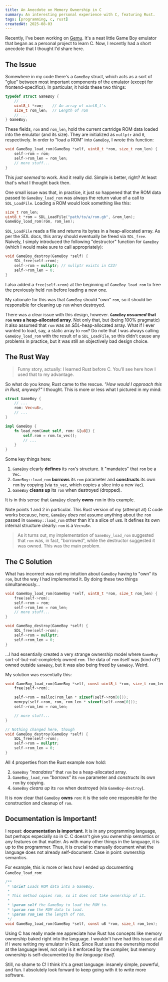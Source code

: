 ```yaml
---
title: An Anecdote on Memory Ownership in C
summary: An interesting personal experience with C, featuring Rust.
tags: [programming, c, rust]
createdAt: 2025-08-03
---
```


Recently, I've been working on [Gemu]. It's a neat little Game Boy emulator that began as a personal project to learn C. Now, I recently had a short anecdote that I thought I'd share here.

## The Issue

Somewhere in my code there's a `GameBoy` struct, which acts as a sort of "glue" between most important components of the emulator (except for frontend-specifics). In particular, it holds these two things:

```c
typedef struct GameBoy {
    // ...
    uint8_t *rom;    // An array of uint8_t's
    size_t rom_len;  // Length of rom
    // ...
} GameBoy;
```

These fields, `rom` and `rom_len`, hold the current cartridge ROM data loaded into the emulator (and its size). They are initialized as `nullptr` and `0`, respectively. In order to "load a ROM" into `GameBoy`, I wrote this function:

```c
void GameBoy_load_rom(GameBoy *self, uint8_t *rom, size_t rom_len) {
    self->rom = rom;
    self->rom_len = rom_len;
    // more stuff...
}
```

This _just seemed_ to work. And it really did. Simple is better, right? At least that's what I thought back then.

One small issue was that, in practice, it just so happened that the ROM data passed to `GameBoy_load_rom` was always the return value of a call to `SDL_LoadFile`. Loading a ROM would look something like this:

```c
size_t rom_len;
uint8_t *rom = SDL_LoadFile("path/to/a/rom.gb", &rom_len);
GameBoy_load_rom(rom, rom_len);
```

`SDL_LoadFile` reads a file and returns its bytes in a heap-allocated array. As per the SDL docs, this array should eventually be freed via `SDL_free`. Naively, I simply introduced the following "destructor" function for `GameBoy` (which I would make sure to call appropriately):

```c
void GameBoy_destroy(GameBoy *self) {
    SDL_free(self->rom);
    self->rom = nullptr; // nullptr exists in C23!
    self->rom_len = 0;
}
```

I also added a `free(self->rom)` at the beginning of `GameBoy_load_rom` to free the previously held `rom` before loading a new one.

My rationale for this was that `GameBoy` should "own" `rom`, so it should be responsible for cleaning up `rom` when destroyed.

There was a clear issue with this design, however. **`GameBoy` _assumed_ that `rom` was a heap-allocated array**. Not only that, but (being 100% pragmatic) it also assumed that `rom` was an _SDL_-heap-allocated array. What if I ever wanted to load, say, a static array to `rom`? Do note that I was always calling `GameBoy_load_rom` with the result of a `SDL_LoadFile`, so this didn't cause any problems in practice, but it was still an objectively bad design choice.

## The Rust Way

> Funny story, actually: I learned Rust before C. You'll see here how I used that to my advantage.

So what do you know, Rust came to the rescue. _"How would I approach this in Rust, anyway?"_ I thought. This is more or less what I pictured in my mind:

```rust
struct GameBoy {
    // ...
    rom: Vec<u8>,
    // ...
}

impl GameBoy {
    fn load_rom(&mut self, rom: &[u8]) {
        self.rom = rom.to_vec();
        // ...
    }
}
```

Some key things here:

1. `GameBoy` clearly **defines** its `rom`'s structure. It "mandates" that `rom` be a `Vec`.
2. `GameBoy::load_rom` **borrows** its `rom` parameter and **constructs** its own `rom` by copying (via `to_vec`, which copies a slice into a new `Vec`).
3. `GameBoy` **cleans up** its `rom` when destroyed (dropped).

It is in this sense that `GameBoy` clearly **owns** `rom` in this example.

Note points 1 and 2 in particular. This Rust version of my (attempt at) C code works because, here, `GameBoy` _does not_ assume anything about the `rom` passed in `GameBoy::load_rom` other than it's a slice of `u8`s. It defines its own internal structure clearly: `rom` is a `Vec<u8>`.

> As it turns out, my implementation of `GameBoy_load_rom` suggested that `rom` was, in fact, "borrowed", while the destructor suggested it was owned. This was the main problem.

## The C Solution

What has incorrect was not my intuition about `GameBoy` having to "own" its `rom`, but the way I had implemented it. By doing these two things simultaneously...

```c
void GameBoy_load_rom(GameBoy *self, uint8_t *rom, size_t rom_len) {
    free(self->rom);
    self->rom = rom;
    self->rom_len = rom_len;
    // more stuff...
}

void GameBoy_destroy(GameBoy *self) {
    SDL_free(self->rom);
    self->rom = nullptr;
    self->rom_len = 0;
}
```

...I had essentially created a very strange ownership model where `GameBoy` sort-of-but-not-completely owned `rom`. The data of `rom` itself was (kind of?) owned outside `GameBoy`, but it was also being freed by `GameBoy`. Weird.

My solution was essentially this:

```c
void GameBoy_load_rom(GameBoy *self, const uint8_t *rom, size_t rom_len) {
    free(self->rom);

    self->rom = malloc(rom_len * sizeof(self->rom[0]));
    memcpy(self->rom, rom, rom_len * sizeof(self->rom[0]));
    self->rom_len = rom_len;

    // more stuff...
}

// Nothing changed here, though
void GameBoy_destroy(GameBoy *self) {
    SDL_free(self->rom);
    self->rom = nullptr;
    self->rom_len = 0;
}
```

All 4 properties from the Rust example now hold:

2. `GameBoy` _"mandates"_ that `rom` be a heap-allocated array.
3. `GameBoy_load_rom` _"borrows"_ its `rom` parameter and _constructs_ its own `rom` by copying.
4. `GameBoy` _cleans up_ its `rom` when destroyed (via `GameBoy-destroy`).

It is now clear that `GameBoy` **owns** `rom`: it is the sole one responsible for the construction and cleanup of `rom`.

## Documentation is Important!

I repeat: **documentation is important**. It is in any programming language, but perhaps especially so in C. C doesn't give you ownership semantics or any features on that matter. As with many other things in the language, it is up to the programmer. Thus, it is crucial to manually document what the language does not already self-document. Case in point: ownership semantics.

For example, this is more or less how I ended up documenting `GameBoy_load_rom`:

```c
/**
 * \brief Loads ROM data into a GameBoy.
 *
 * This method copies rom, so it does not take ownership of it.
 *
 * \param self the GameBoy to load the ROM to.
 * \param rom the ROM data to load.
 * \param rom_len the length of rom.
 */
void GameBoy_load_rom(GameBoy *self, const u8 *rom, size_t rom_len);
```

Using C has really made me appreciate how Rust has concepts like memory ownership baked right into the language. I wouldn't have had this issue at all if I were writing my emulator in Rust. Since Rust uses the ownership model at the language level, not only is it enforced by the compiler, but memory ownership is self-documented by _the language itself_.

Still, no shame to C! I think it's a great language: insanely simple, powerful, and fun. I absolutely look forward to keep going with it to write more software.

[Gemu]: https://github.com/Grazen0/gemu
